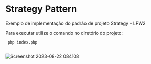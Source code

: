 # Strategy Pattern 
Exemplo de implementação do padrão de projeto Strategy - LPW2

Para executar utilize o comando no diretório do projeto: 

```
 php index.php
 
```

![Screenshot 2023-08-22 084108](https://github.com/edilsonsj/php-strategy-design-pattern/assets/116203479/a9a0390d-9b9e-47d0-8f8a-e52455f1028d)

